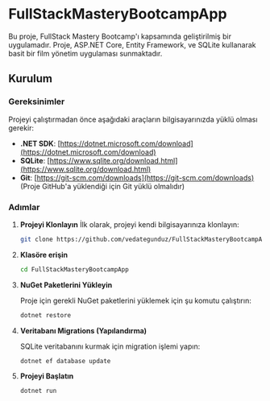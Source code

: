 # FullStackMasteryBootcampApp

Bu proje, FullStack Mastery Bootcamp'ı kapsamında geliştirilmiş bir uygulamadır. Proje, ASP.NET Core, Entity Framework, ve SQLite kullanarak basit bir film yönetim uygulaması sunmaktadır.

## Kurulum

### Gereksinimler
Projeyi çalıştırmadan önce aşağıdaki araçların bilgisayarınızda yüklü olması gerekir:

- **.NET SDK**: [https://dotnet.microsoft.com/download](https://dotnet.microsoft.com/download)
- **SQLite**: [https://www.sqlite.org/download.html](https://www.sqlite.org/download.html)
- **Git**: [https://git-scm.com/downloads](https://git-scm.com/downloads) (Proje GitHub'a yüklendiği için Git yüklü olmalıdır)

### Adımlar

1. **Projeyi Klonlayın**
   İlk olarak, projeyi kendi bilgisayarınıza klonlayın:
   
   ```bash
   git clone https://github.com/vedategunduz/FullStackMasteryBootcampApp.git

2. **Klasöre erişin**
   ```bash
   cd FullStackMasteryBootcampApp
3. **NuGet Paketlerini Yükleyin**
   
   Proje için gerekli NuGet paketlerini yüklemek için şu komutu çalıştırın:
   ```bash
   dotnet restore
4. **Veritabanı Migrations (Yapılandırma)**

   SQLite veritabanını kurmak için migration işlemi yapın:
   ```bash
   dotnet ef database update
5. **Projeyi Başlatın**

   ```bash
   dotnet run
